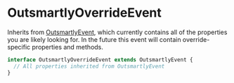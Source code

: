 # OutsmartlyOverrideEvent

Inherits from [OutsmartlyEvent](OutsmartlyEvent.md), which currently contains all of the properties you are likely looking for. In the future this event will contain override-specific properties and methods.

```ts
interface OutsmartlyOverrideEvent extends OutsmartlyEvent {
  // All properties inherited from OutsmartlyEvent
}
```
